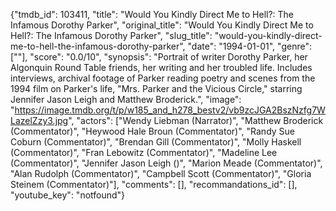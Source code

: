 {"tmdb_id": 103411, "title": "Would You Kindly Direct Me to Hell?: The Infamous Dorothy Parker", "original_title": "Would You Kindly Direct Me to Hell?: The Infamous Dorothy Parker", "slug_title": "would-you-kindly-direct-me-to-hell-the-infamous-dorothy-parker", "date": "1994-01-01", "genre": [""], "score": "0.0/10", "synopsis": "Portrait of writer Dorothy Parker, her Algonquin Round Table friends, her writing and her troubled life. Includes interviews, archival footage of Parker reading poetry and scenes from the 1994 film on Parker's life, \"Mrs. Parker and the Vicious Circle,\" starring Jennifer Jason Leigh and Matthew Broderick.", "image": "https://image.tmdb.org/t/p/w185_and_h278_bestv2/vb9zcJGA2BszNzfg7WLazelZzy3.jpg", "actors": ["Wendy Liebman (Narrator)", "Matthew Broderick (Commentator)", "Heywood Hale Broun (Commentator)", "Randy Sue Coburn (Commentator)", "Brendan Gill (Commentator)", "Molly Haskell (Commentator)", "Fran Lebowitz (Commentator)", "Madeline Lee (Commentator)", "Jennifer Jason Leigh ()", "Marion Meade (Commentator)", "Alan Rudolph (Commentator)", "Campbell Scott (Commentator)", "Gloria Steinem (Commentator)"], "comments": [], "recommandations_id": [], "youtube_key": "notfound"}